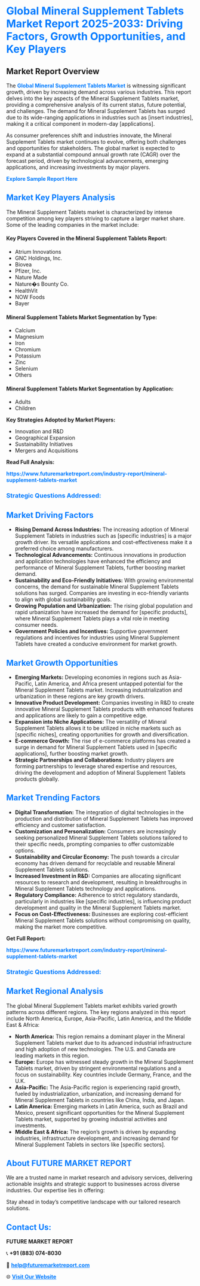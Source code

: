 <h1 style="color: #007BFF;">Global Mineral Supplement Tablets Market Report 2025-2033: Driving Factors, Growth Opportunities, and Key Players</h1>

<section id="overview">
<h2>Market Report Overview</h2>
<p>The <a href="https://www.futuremarketreport.com/industry-report/mineral-supplement-tablets-market" style="color: #007BFF; text-decoration: none;"><strong>Global Mineral Supplement Tablets Market</strong></a> is witnessing significant growth, driven by increasing demand across various industries. This report delves into the key aspects of the Mineral Supplement Tablets market, providing a comprehensive analysis of its current status, future potential, and challenges. The demand for Mineral Supplement Tablets has surged due to its wide-ranging applications in industries such as [insert industries], making it a critical component in modern-day [applications].</p>
<p>As consumer preferences shift and industries innovate, the Mineral Supplement Tablets market continues to evolve, offering both challenges and opportunities for stakeholders. The global market is expected to expand at a substantial compound annual growth rate (CAGR) over the forecast period, driven by technological advancements, emerging applications, and increasing investments by major players.</p>
</section>

<section id="overview">
<p><a href="https://www.futuremarketreport.com/request-sample/reportId=78960" style="color: #007BFF; text-decoration: none;"><strong>Explore Sample Report Here</strong></a></p>
</section>

<section id="key-players">
<h2 style="color: #007BFF;">Market Key Players Analysis</h2>
<p>The Mineral Supplement Tablets market is characterized by intense competition among key players striving to capture a larger market share. Some of the leading companies in the market include:</p>
<h4>Key Players Covered in the Mineral Supplement Tablets Report:</h4>
<ul><li>Atrium Innovations</li><li>GNC Holdings, Inc.</li><li>Biovea</li><li>Pfizer, Inc.</li><li>Nature Made</li><li>Nature�s Bounty Co.</li><li>HealthVit</li><li>NOW Foods</li><li>Bayer</li></ul>
<h4>Mineral Supplement Tablets Market Segmentation by Type:</h4>
<ul><li>Calcium</li><li>Magnesium</li><li>Iron</li><li>Chromium</li><li>Potassium</li><li>Zinc</li><li>Selenium</li><li>Others</li></ul>

<h4>Mineral Supplement Tablets Market Segmentation by Application:</h4>
<ul><li>Adults</li><li>Children</li></ul>
<p><strong>Key Strategies Adopted by Market Players:</strong></p>
<ul>
<li>Innovation and R&D</li>
<li>Geographical Expansion</li>
<li>Sustainability Initiatives</li>
<li>Mergers and Acquisitions</li>
</ul>
</section>

<section>
<p><strong>Read Full Analysis: </strong></p><a href="https://www.futuremarketreport.com/industry-report/mineral-supplement-tablets-market" style="color: #007BFF; text-decoration: none;"><strong>https://www.futuremarketreport.com/industry-report/mineral-supplement-tablets-market</strong></a>
<h3 style="color: #007BFF;">Strategic Questions Addressed:</h3>
</section>

<section id="driving-factors">
<h2 style="color: #007BFF;">Market Driving Factors</h2>
<ul>
<li><strong>Rising Demand Across Industries:</strong> The increasing adoption of Mineral Supplement Tablets in industries such as [specific industries] is a major growth driver. Its versatile applications and cost-effectiveness make it a preferred choice among manufacturers.</li>
<li><strong>Technological Advancements:</strong> Continuous innovations in production and application technologies have enhanced the efficiency and performance of Mineral Supplement Tablets, further boosting market demand.</li>
<li><strong>Sustainability and Eco-Friendly Initiatives:</strong> With growing environmental concerns, the demand for sustainable Mineral Supplement Tablets solutions has surged. Companies are investing in eco-friendly variants to align with global sustainability goals.</li>
<li><strong>Growing Population and Urbanization:</strong> The rising global population and rapid urbanization have increased the demand for [specific products], where Mineral Supplement Tablets plays a vital role in meeting consumer needs.</li>
<li><strong>Government Policies and Incentives:</strong> Supportive government regulations and incentives for industries using Mineral Supplement Tablets have created a conducive environment for market growth.</li>
</ul>
</section>

<section id="growth-opportunities">
<h2 style="color: #007BFF;">Market Growth Opportunities</h2>
<ul>
<li><strong>Emerging Markets:</strong> Developing economies in regions such as Asia-Pacific, Latin America, and Africa present untapped potential for the Mineral Supplement Tablets market. Increasing industrialization and urbanization in these regions are key growth drivers.</li>
<li><strong>Innovative Product Development:</strong> Companies investing in R&D to create innovative Mineral Supplement Tablets products with enhanced features and applications are likely to gain a competitive edge.</li>
<li><strong>Expansion into Niche Applications:</strong> The versatility of Mineral Supplement Tablets allows it to be utilized in niche markets such as [specific niches], creating opportunities for growth and diversification.</li>
<li><strong>E-commerce Growth:</strong> The rise of e-commerce platforms has created a surge in demand for Mineral Supplement Tablets used in [specific applications], further boosting market growth.</li>
<li><strong>Strategic Partnerships and Collaborations:</strong> Industry players are forming partnerships to leverage shared expertise and resources, driving the development and adoption of Mineral Supplement Tablets products globally.</li>
</ul>
</section>

<section id="trending-factors">
<h2 style="color: #007BFF;">Market Trending Factors</h2>
<ul>
<li><strong>Digital Transformation:</strong> The integration of digital technologies in the production and distribution of Mineral Supplement Tablets has improved efficiency and customer satisfaction.</li>
<li><strong>Customization and Personalization:</strong> Consumers are increasingly seeking personalized Mineral Supplement Tablets solutions tailored to their specific needs, prompting companies to offer customizable options.</li>
<li><strong>Sustainability and Circular Economy:</strong> The push towards a circular economy has driven demand for recyclable and reusable Mineral Supplement Tablets solutions.</li>
<li><strong>Increased Investment in R&D:</strong> Companies are allocating significant resources to research and development, resulting in breakthroughs in Mineral Supplement Tablets technology and applications.</li>
<li><strong>Regulatory Compliance:</strong> Adherence to strict regulatory standards, particularly in industries like [specific industries], is influencing product development and quality in the Mineral Supplement Tablets market.</li>
<li><strong>Focus on Cost-Effectiveness:</strong> Businesses are exploring cost-efficient Mineral Supplement Tablets solutions without compromising on quality, making the market more competitive.</li>
</ul>
</section>

<section>
<p><strong>Get Full Report: </strong></p><a href="https://www.futuremarketreport.com/industry-report/mineral-supplement-tablets-market" style="color: #007BFF; text-decoration: none;"><strong>https://www.futuremarketreport.com/industry-report/mineral-supplement-tablets-market</strong></a>
<h3 style="color: #007BFF;">Strategic Questions Addressed:</h3>
</section>


<section id="regional-analysis">
<h2 style="color: #007BFF;">Market Regional Analysis</h2>
<p>The global Mineral Supplement Tablets market exhibits varied growth patterns across different regions. The key regions analyzed in this report include North America, Europe, Asia-Pacific, Latin America, and the Middle East & Africa:</p>
<ul>
<li><strong>North America:</strong> This region remains a dominant player in the Mineral Supplement Tablets market due to its advanced industrial infrastructure and high adoption of new technologies. The U.S. and Canada are leading markets in this region.</li>
<li><strong>Europe:</strong> Europe has witnessed steady growth in the Mineral Supplement Tablets market, driven by stringent environmental regulations and a focus on sustainability. Key countries include Germany, France, and the U.K.</li>
<li><strong>Asia-Pacific:</strong> The Asia-Pacific region is experiencing rapid growth, fueled by industrialization, urbanization, and increasing demand for Mineral Supplement Tablets in countries like China, India, and Japan.</li>
<li><strong>Latin America:</strong> Emerging markets in Latin America, such as Brazil and Mexico, present significant opportunities for the Mineral Supplement Tablets market, supported by growing industrial activities and investments.</li>
<li><strong>Middle East & Africa:</strong> The region’s growth is driven by expanding industries, infrastructure development, and increasing demand for Mineral Supplement Tablets in sectors like [specific sectors].</li>
</ul>
</section>

<footer>
<h2 style="color: #007BFF;">About FUTURE MARKET REPORT</h2>
<p>We are a trusted name in market research and advisory services, delivering actionable insights and strategic support to businesses across diverse industries. Our expertise lies in offering:</p>

<p>Stay ahead in today’s competitive landscape with our tailored research solutions.</p>

<h2 style="color: #007BFF;">Contact Us:</h2>
<p><strong>FUTURE MARKET REPORT</strong></p>
<p>📞 <strong>+91 (883) 074-8030</strong></p>
<p>📧 <strong><a href="mailto:help@futuremarketreport.com" style="color: #007BFF;">help@futuremarketreport.com</a></strong></p>
<p>🌐 <strong><a href="https://www.futuremarketreport.com/" style="color: #007BFF;">Visit Our Website</a></strong></p>
</footer>